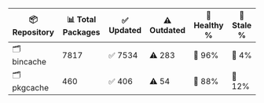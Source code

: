 | 📦 Repository | 📊 Total Packages | ✅ Updated | ⚠️ Outdated | 💚 Healthy % | 🔴 Stale % |
|---------------|-------------------|------------|-------------|-------------|------------|
| 🗂️ bincache | 7817 | ✅ 7534 | ⚠️ 283 | 💚 96% | 🔴 4% |
| 🗂️ pkgcache | 460 | ✅ 406 | ⚠️ 54 | 💚 88% | 🔴 12% |
